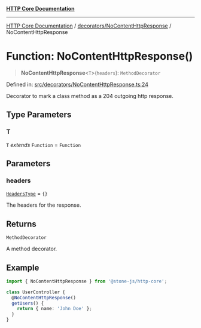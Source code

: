 [**HTTP Core Documentation**](../../../README.md)

***

[HTTP Core Documentation](../../../README.md) / [decorators/NoContentHttpResponse](../README.md) / NoContentHttpResponse

# Function: NoContentHttpResponse()

> **NoContentHttpResponse**\<`T`\>(`headers`): `MethodDecorator`

Defined in: [src/decorators/NoContentHttpResponse.ts:24](https://github.com/stonemjs/http-core/blob/6577700bdede2420a5df45a338635c35547070ea/src/decorators/NoContentHttpResponse.ts#L24)

Decorator to mark a class method as a 204 outgoing http response.

## Type Parameters

### T

`T` *extends* `Function` = `Function`

## Parameters

### headers

[`HeadersType`](../../../declarations/type-aliases/HeadersType.md) = `{}`

The headers for the response.

## Returns

`MethodDecorator`

A method decorator.

## Example

```typescript
import { NoContentHttpResponse } from '@stone-js/http-core';

class UserController {
  @NoContentHttpResponse()
  getUsers() {
    return { name: 'John Doe' };
  }
}
```
